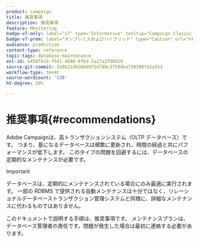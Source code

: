 ```yaml
---
product: campaign
title: 推奨事項
description: 推奨事項
feature: Monitoring
badge-v7-only: label="v7" type="Informative" tooltip="Campaign Classic v7 にのみ適用されます"
badge-v7-prem: label="オンプレミスおよびハイブリッド" type="Caution" url="https://experienceleague.adobe.com/docs/campaign-classic/using/installing-campaign-classic/architecture-and-hosting-models/hosting-models-lp/hosting-models.html?lang=ja" tooltip="オンプレミスデプロイメントとハイブリッドデプロイメントにのみ適用されます"
audience: production
content-type: reference
topic-tags: database-maintenance
exl-id: e458f6cb-f6d1-4688-9f6d-2a27a2f90829
source-git-commit: 3a9b21d626b60754789c3f594ba798309f62a553
workflow-type: tm+mt
source-wordcount: '130'
ht-degree: 20%

---
```


# 推奨事項{#recommendations}



Adobe Campaignは、高トランザクションシステム（OLTP データベース）です。 つまり、基になるデータベースは頻繁に更新され、時間の経過と共にパフォーマンスが低下します。 このタイプの問題を回避するには、データベースの定期的なメンテナンスが必要です。

>[!IMPORTANT]
>
>データベースは、定期的にメンテナンスされている場合にのみ最適に実行されます。 一部の RDBMS で提供される自動メンテナンスは十分ではなく、リレーショナルデータベーストランザクション管理システムと同様に、詳細なメンテナンスに代わるものではありません。
>  
>このドキュメントで説明する手順は、推奨事項です。 メンテナンスプランは、データベース管理者の責任です。問題が発生した場合は最初に連絡する必要があります。
